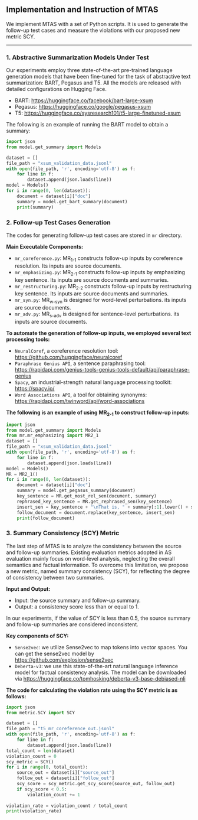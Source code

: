 ## Implementation and Instruction of MTAS

We implement MTAS with a set of Python scripts. It is used to generate the follow-up test cases and measure the violations with our proposed new metric SCY.

---

### 1. Abstractive Summarization Models Under Test
Our experiments employ three state-of-the-art pre-trained language generation models that have been fine-tuned for the task of abstractive text summarization: BART, Pegasus and T5. All the models are released with detailed configurations on Hugging Face.
* BART: <https://huggingface.co/facebook/bart-large-xsum>
* Pegasus: <https://huggingface.co/google/pegasus-xsum>
* T5: <https://huggingface.co/sysresearch101/t5-large-finetuned-xsum>

The following is an example of running the BART model to obtain a summary:

```python
import json
from model.get_summary import Models

dataset = []
file_path = "xsum_validation_data.jsonl"
with open(file_path, 'r', encoding='utf-8') as f:
    for line in f:
        dataset.append(json.loads(line))
model = Models()
for i in range(0, len(dataset)):
    document = dataset[i]["doc"]
    summary = model.get_bart_summary(document)
    print(summary)
```

### 2. Follow-up Test Cases Generation

The codes for generating follow-up test cases are stored in `mr` directory.

**Main Executable Components:**
* `mr_coreference.py`: MR<sub>1-1</sub> constructs follow-up inputs by coreference resolution. Its inputs are source documents.
* `mr_emphasizing.py`: MR<sub>2-1</sub> constructs follow-up inputs by emphasizing key sentence. Its inputs are source documents and summaries.
* `mr_restructuring.py`: MR<sub>2-2</sub> constructs follow-up inputs by restructuring key sentence. Its inputs are source documents and summaries.
* `mr_syn.py`: MR<sub>w-syn</sub> is designed for word-level perturbations. its inputs are source documents.
* `mr_adv.py`: MR<sub>s-adv</sub> is designed for sentence-level perturbations. its inputs are source documents.

**To automate the generation of follow-up inputs, we employed several text processing tools:**
* `NeuralCoref`, a coreference resolution tool: <https://github.com/huggingface/neuralcoref>
* `Paraphrase Genius API`, a sentence paraphrasing tool:  <https://rapidapi.com/genius-tools-genius-tools-default/api/paraphrase-genius>
* `Spacy`, an industrial-strength natural language processing toolkit:  <https://spacy.io/>
* `Word Associations API`, a tool for obtaining synonyms:  <https://rapidapi.com/twinword/api/word-associations>

**The following is an example of using MR<sub>2-1</sub> to construct follow-up inputs:**
```python
import json
from model.get_summary import Models
from mr.mr_emphasizing import MR2_1
dataset = []
file_path = "xsum_validation_data.jsonl"
with open(file_path, 'r', encoding='utf-8') as f:
    for line in f:
        dataset.append(json.loads(line))
model = Models()
MR = MR2_1()
for i in range(0, len(dataset)):
    document = dataset[i]["doc"]
    summary = model.get_pegasus_summary(document)
    key_sentence = MR.get_most_rel_sen(document, summary)
    rephrased_key_sentence = MR.get_rephrased_sen(key_sentence)
    insert_sen = key_sentence + "\nThat is, " + summary[:1].lower() + summary[1:]
    follow_document = document.replace(key_sentence, insert_sen)
    print(follow_document)
```

### 3. Summary Consistency (SCY) Metric
The last step of MTAS is to analyze the consistency between the source and follow-up summaries. Existing evaluation metrics adopted in AS evaluation mainly focus on word-level analysis, neglecting the overall semantics and factual information. To overcome this limitation, we propose a new metric, named summary consistency (SCY), for reflecting the degree of consistency between two summaries.

**Input and Output:**
* Input: the source summary and follow-up summary.
* Output: a consistency score less than or equal to 1.
  
In our experiments, if the value of SCY is less than 0.5, the source summary and follow-up summaries are considered inconsistent.

**Key components of SCY:**
* `Sense2vec`: we utilize Sense2vec to map tokens into vector spaces. You can get the sense2vec model by <https://github.com/explosion/sense2vec>
* `Deberta-v3`: we use this state-of-the-art natural language inference model for factual consistency analysis. The model can be downloaded via <https://huggingface.co/tomhosking/deberta-v3-base-debiased-nli>

**The code for calculating the violation rate using the SCY metric is as follows:**

```python
import json
from metric.SCY import SCY

dataset = []
file_path = "t5_mr_coreference_out.jsonl"
with open(file_path, 'r', encoding='utf-8') as f:
    for line in f:
        dataset.append(json.loads(line))
total_count = len(dataset)
violation_count = 0
scy_metric = SCY()
for i in range(0, total_count):
    source_out = dataset[i]["source_out"]
    follow_out = dataset[i]["follow_out"]
    scy_score = scy_metric.get_scy_score(source_out, follow_out)
    if scy_score < 0.5:
        violation_count += 1
        
violation_rate = violation_count / total_count
print(violation_rate)
```























